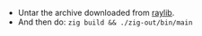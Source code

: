 - Untar the archive downloaded from [raylib](https://github.com/raysan5/raylib/releases/tag/5.0).
- And then do: `zig build && ./zig-out/bin/main`
